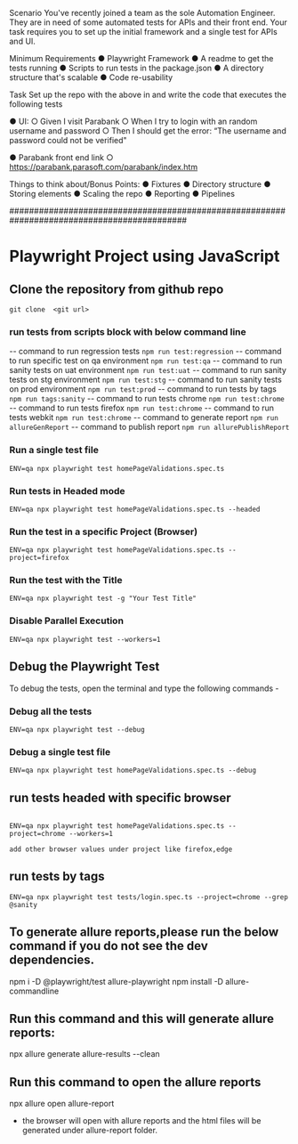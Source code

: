 Scenario
You've recently joined a team as the sole Automation Engineer.
They are in need of some automated tests for APIs and their front end. Your task requires you to set up
the initial framework and a single test for APIs and UI.

Minimum Requirements
● Playwright Framework
● A readme to get the tests running
● Scripts to run tests in the package.json
● A directory structure that's scalable
● Code re-usability

Task
Set up the repo with the above in and write the code that executes the following tests

● UI:
○ Given I visit Parabank
○ When I try to login with an random username and password
○ Then I should get the error: “The username and password could not be verified"

● Parabank front end link
○ https://parabank.parasoft.com/parabank/index.htm


Things to think about/Bonus Points:
● Fixtures
● Directory structure
● Storing elements
● Scaling the repo
● Reporting
● Pipelines

############################################################################################



# Playwright Project using JavaScript


## Clone the repository from github repo

```shell
git clone  <git url>
``````

### run tests from scripts block with below command line

-- command to run regression tests
`npm run test:regression`
-- command to run specific test on qa environment
`npm run test:qa`
-- command to run sanity tests on uat environment
`npm run test:uat`
-- command to run sanity tests on stg environment
`npm run test:stg`
-- command to run sanity tests on prod environment
`npm run test:prod`
-- command to run tests by tags
`npm run tags:sanity`
-- command to run tests chrome
`npm run test:chrome`
-- command to run tests firefox
`npm run test:chrome`
-- command to run tests webkit
`npm run test:chrome`
-- command to generate report
`npm run allureGenReport`
-- command to publish report
`npm run allurePublishReport`

### Run a single test file
```shell
ENV=qa npx playwright test homePageValidations.spec.ts
```

### **Run tests in Headed mode**
```shell
ENV=qa npx playwright test homePageValidations.spec.ts --headed
```

### **Run the test in a specific Project (Browser)**
```shell
ENV=qa npx playwright test homePageValidations.spec.ts --project=firefox
```

### **Run the test with the Title**
```shell
ENV=qa npx playwright test -g "Your Test Title"
```

### **Disable Parallel Execution**
```shell
ENV=qa npx playwright test --workers=1
```

## Debug the Playwright Test
To debug the tests, open the terminal and type the following commands -

### **Debug all the tests**
```shell
ENV=qa npx playwright test --debug
```

### **Debug a single test file**
```shell
ENV=qa npx playwright test homePageValidations.spec.ts --debug
```

## run tests headed with specific browser
```shell

ENV=qa npx playwright test homePageValidations.spec.ts --project=chrome --workers=1

add other browser values under project like firefox,edge 
```

## run tests by tags
```shell
ENV=qa npx playwright test tests/login.spec.ts --project=chrome --grep @sanity
```

## To generate allure reports,please run the below command if you do not see the dev dependencies.

npm i -D @playwright/test allure-playwright
npm install -D allure-commandline

## Run this command and this will generate allure reports:

npx allure generate allure-results --clean

## Run this command to open the allure reports

npx allure open allure-report

* the browser will open with allure reports and the html files will be generated under allure-report folder.

